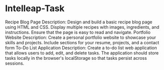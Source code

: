 # Intelleap-Task
Recipe Blog Page
Description:
Design and build a basic recipe blog page using HTML and CSS. Display multiple recipes with images,
ingredients, and instructions. Ensure that the page is easy to read and navigate.
Portfolio Website
Description:
Create a personal portfolio website to showcase your skills and projects. Include sections for your
resume, projects, and a contact form
To-Do List Application
Description:
Create a to-do list web application that allows users to add, edit, and delete tasks. The application
should store tasks locally in the browser's localStorage so that tasks persist across sessions.
